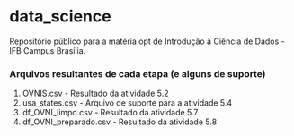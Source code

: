 # data_science
Repositório público para a matéria opt de Introdução à Ciência de Dados - IFB Campus Brasília.

### Arquivos resultantes de cada etapa (e alguns de suporte)

1. OVNIS.csv - Resultado da atividade 5.2
2. usa_states.csv - Arquivo de suporte para a atividade 5.4
3. df_OVNI_limpo.csv - Resultado da atividade 5.7
4. df_OVNI_preparado.csv - Resultado da atividade 5.8
